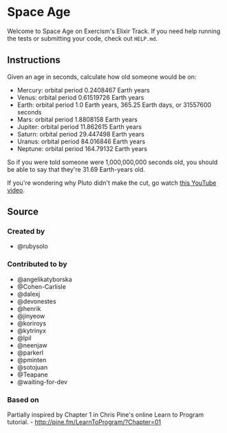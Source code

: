 # Space Age

Welcome to Space Age on Exercism's Elixir Track.
If you need help running the tests or submitting your code, check out `HELP.md`.

## Instructions

Given an age in seconds, calculate how old someone would be on:

- Mercury: orbital period 0.2408467 Earth years
- Venus: orbital period 0.61519726 Earth years
- Earth: orbital period 1.0 Earth years, 365.25 Earth days, or 31557600 seconds
- Mars: orbital period 1.8808158 Earth years
- Jupiter: orbital period 11.862615 Earth years
- Saturn: orbital period 29.447498 Earth years
- Uranus: orbital period 84.016846 Earth years
- Neptune: orbital period 164.79132 Earth years

So if you were told someone were 1,000,000,000 seconds old, you should
be able to say that they're 31.69 Earth-years old.

If you're wondering why Pluto didn't make the cut, go watch [this YouTube video][pluto-video].

[pluto-video]: http://www.youtube.com/watch?v=Z_2gbGXzFbs

## Source

### Created by

- @rubysolo

### Contributed to by

- @angelikatyborska
- @Cohen-Carlisle
- @dalexj
- @devonestes
- @henrik
- @jinyeow
- @koriroys
- @kytrinyx
- @lpil
- @neenjaw
- @parkerl
- @pminten
- @sotojuan
- @Teapane
- @waiting-for-dev

### Based on

Partially inspired by Chapter 1 in Chris Pine's online Learn to Program tutorial. - http://pine.fm/LearnToProgram/?Chapter=01